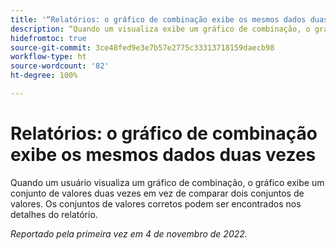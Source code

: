 ```yaml
---
title: '“Relatórios: o gráfico de combinação exibe os mesmos dados duas vezes”'
description: “Quando um visualiza exibe um gráfico de combinação, o gráfico exibe um conjunto de valores duas vezes em vez de comparar dois conjuntos de valores. Os conjuntos de valores corretos podem ser encontrados nos detalhes do relatório.”
hidefromtoc: true
source-git-commit: 3ce48fed9e3e7b57e2775c33313718159daecb98
workflow-type: ht
source-wordcount: '82'
ht-degree: 100%

---
```



# Relatórios: o gráfico de combinação exibe os mesmos dados duas vezes

Quando um usuário visualiza um gráfico de combinação, o gráfico exibe um conjunto de valores duas vezes em vez de comparar dois conjuntos de valores. Os conjuntos de valores corretos podem ser encontrados nos detalhes do relatório.

_Reportado pela primeira vez em 4 de novembro de 2022._

